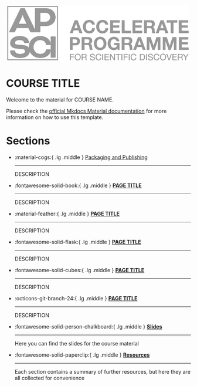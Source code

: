 <a href="https://acceleratescience.github.io/">
    <img src="./imgs/full_acc.png" alt="Logo" width=500>
  </a>

# COURSE TITLE

Welcome to the material for COURSE NAME.

Please check the [official Mkdocs Material documentation](https://squidfunk.github.io/mkdocs-material/) for more information on how to use this template.

# Sections

<div class="grid cards" markdown>

-   :material-cogs:{ .lg .middle } [Packaging and Publishing](index.md)

    ---
    DESCRIPTION


-   :fontawesome-solid-book:{ .lg .middle } [__PAGE TITLE__](multi_1/subpage_1.md)

    ---
    DESCRIPTION

-   :material-feather:{ .lg .middle } [__PAGE TITLE__](multi_1/subpage_2.md)

    ---
    DESCRIPTION

-   :fontawesome-solid-flask:{ .lg .middle } [__PAGE TITLE__](multi_2/subpage_1.md)

    ---
    DESCRIPTION

-   :fontawesome-solid-cubes:{ .lg .middle } [__PAGE TITLE__](multi_2/subpage_2.md)

    ---
    DESCRIPTION


-   :octicons-git-branch-24:{ .lg .middle } [__PAGE TITLE__](multi_2/index.md)

    ---
    DESCRIPTION

</div>

<div class="grid cards" markdown>

-   :fontawesome-solid-person-chalkboard:{ .lg .middle } [__Slides__](resources/slides.md)

    ---
    Here you can find the slides for the course material

</div>

<div class="grid cards" markdown>

-   :fontawesome-solid-paperclip:{ .lg .middle } [__Resources__](resources/references.md)

    ---
    Each section contains a summary of further resources, but here they are all collected for convenience

</div>